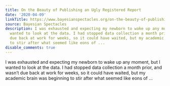 ```yaml
---
title: On the Beauty of Publishing an Ugly Registered Report
date: '2020-04-09'
linkTitle: https://www.bayesianspectacles.org/on-the-beauty-of-publishing-an-ugly-registered-report/
source: Bayesian Spectacles
description: I was exhausted and expecting my newborn to wake up any moment, but I
  wanted to look at the data. I had stopped data collection a month prior, and wasn’t
  due back at work for weeks, so it could have waited, but my academic brain was beginning
  to stir after what seemed like eons of ...
disable_comments: true
---
```

I was exhausted and expecting my newborn to wake up any moment, but I wanted to look at the data. I had stopped data collection a month prior, and wasn’t due back at work for weeks, so it could have waited, but my academic brain was beginning to stir after what seemed like eons of ...